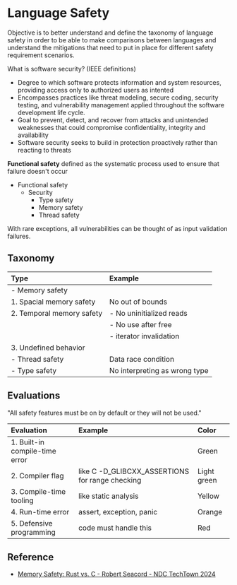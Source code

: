 # Language Safety

Objective is to better understand and define the taxonomy of language safety in order to be able to make comparisons between languages and understand the mitigations that need to put in place for different safety requirement scenarios.

What is software security? (IEEE definitions)

- Degree to which software protects information and system resources, providing access only to authorized users as intented
- Encompasses practices like threat modeling, secure coding, security testing, and vulnerability management applied throughout the software development life cycle.
- Goal to prevent, detect, and recover from attacks and unintended weaknesses that could compromise confidentiality, integrity and availability
- Software security seeks to build in protection proactively rather than reacting to threats

**Functional safety** defined as the systematic process used to ensure that failure doesn't occur

- Functional safety
  - Security
    - Type safety
    - Memory safety
    - Thread safety

With rare exceptions, all vulnerabilities can be thought of as input validation failures.

## Taxonomy

| Type                       | Example                      |
|:---------------------------|:-----------------------------|
|- Memory safety             |                              |
|  1. Spacial memory safety  | No out of bounds             |
|  2. Temporal memory safety | - No uninitialized reads     |
|                            | - No use after free          |
|                            | - iterator invalidation      |
|  3. Undefined behavior     |                              |
|- Thread safety             | Data race condition          |
|- Type safety               | No interpreting as wrong type|

## Evaluations

"All safety features must be on by default or they will not be used."

| Evaluation                          | Example | Color |
|:------------------------------------|:------------|:---------|
| 1. Built-in compile-time error      | | Green |
| 2. Compiler flag                    | like C -D_GLIBCXX_ASSERTIONS for range checking | Light green |
| 3. Compile-time tooling             | like static analysis        | Yellow |
| 4. Run-time error                   | assert, exception, panic    | Orange |
| 5. Defensive programming            | code must handle this       | Red |

## Reference

- [Memory Safety: Rust vs. C - Robert Seacord - NDC TechTown 2024](https://youtu.be/YofBgJ2zpBs?si=XFiFfJuVlgRLRl7M)
